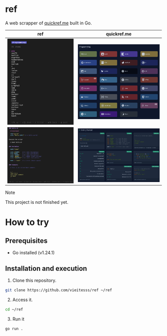 # ref

A web scrapper of [quickref.me](https://quickref.me) built in Go.


| ref | quickref.me |
| --- | ----------- |
| ![references](./assets/references.png) | ![references qrm](./assets/references_qrm.png) |
| ![bash cheatsheet](./assets/bash.png) | ![bash qrm](./assets/bash_qrm.png) |


> [!NOTE]
> This project is not finished yet.


# How to try

## Prerequisites

- Go installed (v1.24.1)

## Installation and execution

1. Clone this repository.

```sh
git clone https://github.com/vieitesss/ref ~/ref
```

2. Access it.

```sh
cd ~/ref
```

3. Run it

```sh
go run .
```
